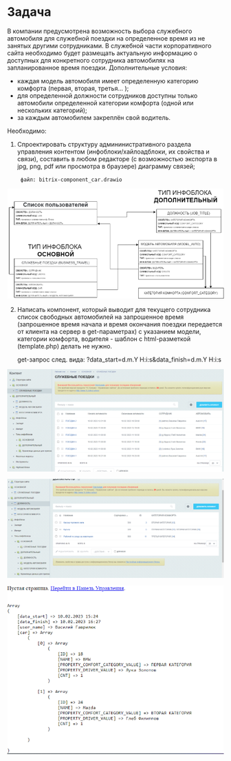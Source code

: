 # Задача
В компании предусмотрена возможность выбора служебного автомобиля для служебной поездки на определенное время из не занятых другими сотрудниками. В служебной части корпоративного сайта необходимо будет размещать актуальную информацию о доступных для конкретного сотрудника автомобилях на запланированное время поездки.
Дополнительные условия:
- каждая модель автомобиля имеет определенную категорию комфорта (первая, вторая, третья... );
- для определенной должности сотрудников доступны только автомобили определенной категории комфорта (одной или нескольких категорий);
- за каждым автомобилем закреплён свой водитель.

Необходимо:
1. Спроектировать структуру админинистративного раздела управления контентом (инфоблоки/хайлоадблоки, их свойства и связи), составить в любом редакторе (с возможностью экспорта в  jpg, png, pdf или просмотра в браузере) диаграмму связей;
    
        файл: bitrix-component_car.drawio

![img_3.png](img_3.png)

2. Написать компонент, который выводит для текущего сотрудника список свободных автомобилей на запрошенное время (запрошенное время начала и время окончания поездки передается от клиента на сервер в get-параметрах) с указанием модели, категории комфорта, водителя - шаблон c html-разметкой (template.php) делать не нужно.


    get-запрос след. вида: ?data_start=d.m.Y H:i:s&data_finish=d.m.Y H:i:s

![img_2.png](img_2.png)

![img_1.png](img_1.png)

![img.png](img.png)